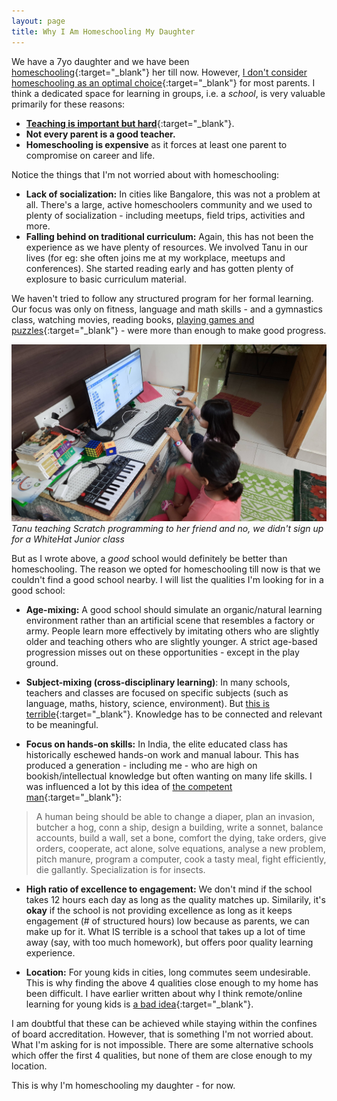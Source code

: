 ```yaml
---
layout: page
title: Why I Am Homeschooling My Daughter
---
```


<meta property="og:image" content="https://nilesh.trivedi.pw/img/homeschool.jpg">
<meta property="og:description" content="By Nilesh Trivedi">
<meta name="twitter:card" content="summary_large_image">
<meta property="twitter:domain" content="nilesh.trivedi.pw">
<meta property="twitter:url" content="https://nilesh.trivedi.pw/articles/why-homeschool.html">
<meta name="twitter:title" content="Why I Am Homeschooling My Daughter">
<meta name="twitter:description" content="By Nilesh Trivedi">
<meta name="twitter:image" content="https://nilesh.trivedi.pw/img/homeschool.jpg">

We have a 7yo daughter and we have been [homeschooling](https://www.youtube.com/channel/UCJuguNvfsC4kIxHtev9i6ew){:target="_blank"} her till now. However, [I don't consider homeschooling as an optimal choice](https://twitter.com/nileshtrivedi/status/1302960457406320640){:target="_blank"} for most parents. I think a dedicated space for learning in groups, i.e. a *school*, is very valuable primarily for these reasons:

- [**Teaching is important but hard**](https://learnawesome.org/items/ec8e3a9a-4cce-4c79-b53f-9a9c3af7dc8b-how-people-learn-brain-mind-experience-and-school){:target="_blank"}.
- **Not every parent is a good teacher.**
- **Homeschooling is expensive** as it forces at least one parent to compromise on career and life.

Notice the things that I'm not worried about with homeschooling:

- **Lack of socialization:** In cities like Bangalore, this was not a problem at all. There's a large, active homeschoolers community and we used to plenty of socialization - including meetups, field trips, activities and more.
- **Falling behind on traditional curriculum:** Again, this has not been the experience as we have plenty of resources. We involved Tanu in our lives (for eg: she often joins me at my workplace, meetups and conferences). She started reading early and has gotten plenty of explosure to basic curriculum material.

We haven't tried to follow any structured program for her formal learning. Our focus was only on fitness, language and math skills - and a gymnastics class, watching movies, reading books, [playing games and puzzles](http://dhimath.org){:target="_blank"} - were more than enough to make good progress.

![Tanu teaching Scratch programming to her friend and no, we didn't sign up for a WhiteHat Junior class](/img/homeschool.jpg "Tanu teaching Scratch programming to her friend and no, we didn't sign up for a WhiteHat Junior class")
*Tanu teaching Scratch programming to her friend and no, we didn't sign up for a WhiteHat Junior class*

But as I wrote above, a *good* school would definitely be better than homeschooling. The reason we opted for homeschooling till now is that we couldn't find a good school nearby. I will list the qualities I'm looking for in a good school:

- **Age-mixing:** A good school should simulate an organic/natural learning environment rather than an artificial scene that resembles a factory or army. People learn more effectively by imitating others who are slightly older and teaching others who are slightly younger. A strict age-based progression misses out on these opportunities - except in the play ground.

- **Subject-mixing (cross-disciplinary learning)**: In many schools, teachers and classes are focused on specific subjects (such as language, maths, history, science, environment). But [this is terrible](https://learnawesome.org/items/0845a1d7-4d95-4268-9aad-472f7d32f627-dumbing-us-down){:target="_blank"}. Knowledge has to be connected and relevant to be meaningful.

- **Focus on hands-on skills:** In India, the elite educated class has historically eschewed hands-on work and manual labour. This has produced a generation - including me - who are high on bookish/intellectual knowledge but often wanting on many life skills. I was influenced a lot by this idea of [the competent man](https://en.wikipedia.org/wiki/Competent_man){:target="_blank"}:

> A human being should be able to change a diaper, plan an invasion, butcher a hog, conn a ship, design a building, write a sonnet, balance accounts, build a wall, set a bone, comfort the dying, take orders, give orders, cooperate, act alone, solve equations, analyse a new problem, pitch manure, program a computer, cook a tasty meal, fight efficiently, die gallantly. Specialization is for insects. 

- **High ratio of excellence to engagement:** We don't mind if the school takes 12 hours each day as long as the quality matches up. Similarily, it's **okay** if the school is not providing excellence as long as it keeps engagement (# of structured hours) low because as parents, we can make up for it. What IS terrible is a school that takes up a lot of time away (say, with too much homework), but offers poor quality learning experience.

- **Location:** For young kids in cities, long commutes seem undesirable. This is why finding the above 4 qualities close enough to my home has been difficult. I have earlier written about why I think remote/online learning for young kids is [a bad idea](https://twitter.com/nileshtrivedi/status/1321286978944618497){:target="_blank"}.

I am doubtful that these can be achieved while staying within the confines of board accreditation. However, that is something I'm not worried about. What I'm asking for is not impossible. There are some alternative schools which offer the first 4 qualities, but none of them are close enough to my location.

This is why I'm homeschooling my daughter - for now.